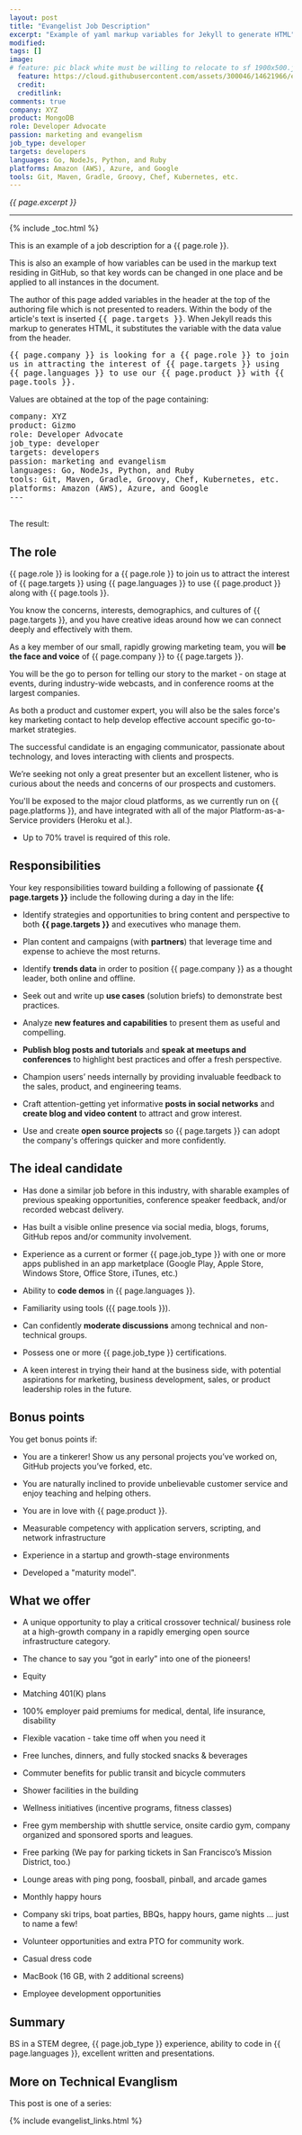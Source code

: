 ```yaml
---
layout: post
title: "Evangelist Job Description"
excerpt: "Example of yaml markup variables for Jekyll to generate HTML"
modified:
tags: []
image:
# feature: pic black white must be willing to relocate to sf 1900x500.jpg
  feature: https://cloud.githubusercontent.com/assets/300046/14621966/ee85d7a2-0583-11e6-923c-a58327524273.jpg
  credit: 
  creditlink: 
comments: true
company: XYZ
product: MongoDB
role: Developer Advocate
passion: marketing and evangelism 
job_type: developer
targets: developers
languages: Go, NodeJs, Python, and Ruby
platforms: Amazon (AWS), Azure, and Google
tools: Git, Maven, Gradle, Groovy, Chef, Kubernetes, etc.
---
```

<i>{{ page.excerpt }}</i>
<hr />

{% include _toc.html %}

This is an example of a job description for a {{ page.role }}. 

This is also an example of how variables can be used in the markup text residing in GitHub,
so that key words can be changed in one place and be applied to all instances in the document.

The author of this page added variables in the header at the top of the authoring file which is not presented to readers. Within the body of the article's text is inserted <tt>{{ page.targets }}</tt>. When Jekyll reads this markup to generates HTML, it substitutes the variable with the data value from the header.

<tt>
&#123;&#123; page.company }} is looking for a &#123;&#123; page.role }} to join us in attracting the interest of &#123;&#123; page.targets }} using &#123;&#123; page.languages }} to use our &#123;&#123; page.product }} with &#123;&#123; page.tools }}.
</tt>

Values are obtained at the top of the page containing:

<pre>
company: XYZ
product: Gizmo
role: Developer Advocate
job_type: developer
targets: developers
passion: marketing and evangelism 
languages: Go, NodeJs, Python, and Ruby
tools: Git, Maven, Gradle, Groovy, Chef, Kubernetes, etc.
platforms: Amazon (AWS), Azure, and Google
---
   </pre>

The result:

## The role

{{ page.role }} is looking for a {{ page.role }} to join us to attract the interest of {{ page.targets }} using {{ page.languages }} to use {{ page.product }} along with {{ page.tools }}.

You know the concerns, interests, demographics, and cultures of {{ page.targets }},
and you have creative ideas around how we can connect deeply and effectively with them.

As a key member of our small, rapidly growing marketing team, 
you will <strong>be the face and voice</strong> of {{ page.company }} to {{ page.targets }}. 

You will be the go to person for telling our story to the market - 
on stage at events, during industry-wide webcasts, and in conference rooms at the largest companies. 

As both a product and customer expert, you will also be the sales force's key marketing contact to help develop effective account specific go-to-market strategies. 

The successful candidate is an engaging communicator, passionate about technology, 
and loves interacting with clients and prospects. 

We’re seeking not only a great presenter but an excellent listener, who is curious about the needs and concerns of our prospects and customers.

You'll be exposed to the major cloud platforms, as we currently run on 
{{ page.platforms }}, and have integrated with all of the major Platform-as-a-Service providers (Heroku et al.).

* Up to 70% travel is required of this role.


## Responsibilities

Your key responsibilities toward building a following of passionate <strong>{{ page.targets }}</strong> 
include the following during a day in the life:

* Identify strategies and opportunities to bring content and perspective to both <strong>{{ page.targets }}</strong> and executives who manage them.

* Plan content and campaigns (with <strong>partners</strong>) that leverage time and expense to achieve the most returns.

* Identify <strong>trends data</strong> in order to position {{ page.company }} as a thought leader, both online and offline.
 
* Seek out and write up <strong>use cases</strong> (solution briefs) to demonstrate best practices.

* Analyze <strong>new features and capabilities</strong> to present them as useful and compelling.

* <strong>Publish blog posts and tutorials</strong> and <strong>speak at meetups and conferences</strong> to highlight best practices and offer a fresh perspective.

* Champion users’ needs internally by providing invaluable feedback to the sales, product, and engineering teams.

* Craft attention-getting yet informative <strong>posts in social networks</strong> and <strong>create blog and video content</strong> to attract and grow interest.

* Use and create <strong>open source projects</strong> so {{ page.targets }} can adopt the company's offerings quicker and more confidently.

## The ideal candidate 

* Has done a similar job before in this industry, with sharable examples of previous speaking opportunities, conference speaker feedback, and/or recorded webcast delivery. 

* Has built a visible online presence via social media, blogs, forums, GitHub repos and/or community involvement.

* Experience as a current or former {{ page.job_type }} with one or more apps published in an app marketplace 
   (Google Play, Apple Store, Windows Store, Office Store, iTunes, etc.)

* Ability to <strong>code demos</strong> in {{ page.languages }}.

* Familiarity using tools ({{ page.tools }}).

* Can confidently <strong>moderate discussions</strong> among technical and non-technical groups.

* Possess one or more {{ page.job_type }} certifications.

* A keen interest in trying their hand at the business side, with potential aspirations for marketing, business development, sales, or product leadership roles in the future.


## Bonus points

You get bonus points if:

 * You are a tinkerer! Show us any personal projects you’ve worked on, GitHub projects you’ve forked, etc.
 
 * You are naturally inclined to provide unbelievable customer service and enjoy teaching and helping others.

 * You are in love with {{ page.product }}.

 * Measurable competency with application servers, scripting, and network infrastructure

 * Experience in a startup and growth-stage environments

 * Developed a "maturity model".
 

## What we offer

* A unique opportunity to play a critical crossover technical/ business role 
at a high-growth company in a rapidly emerging open source infrastructure category.

* The chance to say you “got in early” into one of the pioneers!

* Equity
* Matching 401(K) plans 
* 100% employer paid premiums for medical, dental, life insurance, disability
* Flexible vacation - take time off when you need it

* Free lunches, dinners, and fully stocked snacks & beverages
* Commuter benefits for public transit and bicycle commuters
* Shower facilities in the building
* Wellness initiatives (incentive programs, fitness classes)
* Free gym membership with shuttle service, onsite cardio gym, company organized and sponsored sports and leagues.
* Free parking (We pay for parking tickets in San Francisco’s Mission District, too.)

* Lounge areas with ping pong, foosball, pinball, and arcade games
* Monthly happy hours
* Company ski trips, boat parties, BBQs, happy hours, game nights ... just to name a few!
* Volunteer opportunities and extra PTO for community work.

* Casual dress code

* MacBook (16 GB, with 2 additional screens)
* Employee development opportunities 

## Summary

BS in a STEM degree, {{ page.job_type }} experience, ability to code in {{ page.languages }}, excellent written and presentations.


## More on Technical Evanglism #

This post is one of a series:

{% include evangelist_links.html %}

